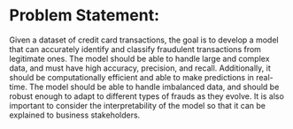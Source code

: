 <h1>Problem Statement:</h1>

Given a dataset of credit card transactions, the goal is to develop a model that can 
accurately identify and classify fraudulent transactions from legitimate ones. The model 
should be able to handle large and complex data, and must have high accuracy, 
precision, and recall. Additionally, it should be computationally efficient and able to 
make predictions in real-time. The model should be able to handle imbalanced data, and 
should be robust enough to adapt to different types of frauds as they evolve. It is also 
important to consider the interpretability of the model so that it can be explained to 
business stakeholders.

